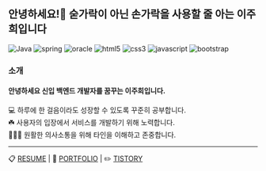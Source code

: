 ## 안녕하세요!👋 숟가락이 아닌 손가락을 사용할 줄 아는 이주희입니다

![Java](https://img.shields.io/badge/Java-007396.svg?&style=for-the-badge&logo=Java&logoColor=white) ![spring](https://img.shields.io/badge/spring-6DB33F.svg?&style=for-the-badge&logo=spring&logoColor=white) ![oracle](https://img.shields.io/badge/oracle-F80000.svg?&style=for-the-badge&logo=oracle&logoColor=white) ![html5](https://img.shields.io/badge/html5-E34F26.svg?&style=for-the-badge&logo=html5&logoColor=white) ![css3](https://img.shields.io/badge/css3-1572B6.svg?&style=for-the-badge&logo=css3&logoColor=white) ![javascript](https://img.shields.io/badge/javascript-F7DF1E.svg?&style=for-the-badge&logo=javascript&logoColor=white) ![bootstrap](https://img.shields.io/badge/bootstrap-7952B3.svg?&style=for-the-badge&logo=bootstrap&logoColor=white)

### 소개 
#### 안녕하세요 신입 백엔드 개발자를 꿈꾸는 이주희입니다.


💻 하루에 한 걸음이라도 성장할 수 있도록 꾸준히 공부합니다.  
☘️ 사용자의 입장에서 서비스를 개발하기 위해 노력합니다.  
🧑‍🤝‍🧑 원활한 의사소통을 위해 타인을 이해하고 존중합니다.  

-----

📋 [RESUME](https://google.com, "google link") | 🌱 [PORTFOLIO](https://2dewi.tistory.com/ "tistory link") | ✏️ [TISTORY](https://2dewi.tistory.com/ "tistory link")



<!--
**zoodew/zoodew** is a ✨ _special_ ✨ repository because its `README.md` (this file) appears on your GitHub profile.

Here are some ideas to get you started:

- 🔭 I’m currently working on ...
- 🌱 I’m currently learning ...
- 👯 I’m looking to collaborate on ...
- 🤔 I’m looking for help with ...
- 💬 Ask me about ...
- 📫 How to reach me: ...
- 😄 Pronouns: ...
- ⚡ Fun fact: ...
-->
